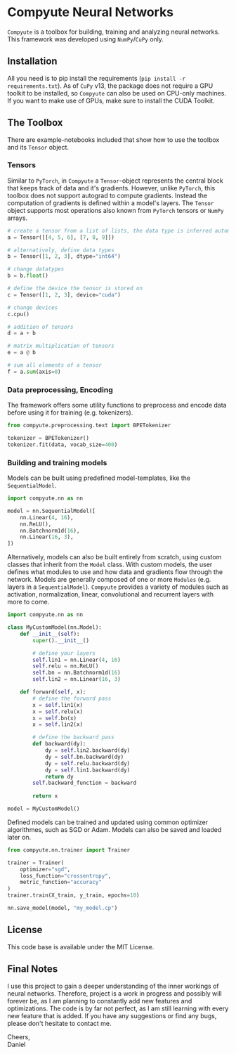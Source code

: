 # Compyute Neural Networks

`Compyute` is a toolbox for building, training and analyzing neural networks. This framework was developed using `NumPy`/`CuPy` only.

## Installation

All you need is to pip install the requirements (`pip install -r requirements.txt`). As of `CuPy` v13, the package does not require a GPU toolkit to be installed, so `Compyute` can also be used on CPU-only machines. If you want to make use of GPUs, make sure to install the CUDA Toolkit.

## The Toolbox

There are example-notebooks included that show how to use the toolbox and its `Tensor` object.

### Tensors
Similar to `PyTorch`, in `Compyute` a `Tensor`-object represents the central block that keeps track of data and it's gradients. However, unlike `PyTorch`, this toolbox does not support autograd to compute gradients. Instead the computation of gradients is defined within a model's layers. The `Tensor` object supports most operations also known from `PyTorch` tensors or `NumPy` arrays.

```python
# create a tensor from a list of lists, the data type is inferred automatically
a = Tensor([[4, 5, 6], [7, 8, 9]])

# alternatively, define data types
b = Tensor([1, 2, 3], dtype="int64")

# change datatypes
b = b.float()

# define the device the tensor is stored on
c = Tensor([1, 2, 3], device="cuda")

# change devices
c.cpu()

# addition of tensors
d = a + b

# matrix multiplication of tensors
e = a @ b

# sum all elements of a tensor
f = a.sum(axis=0)
```

### Data preprocessing, Encoding
The framework offers some utility functions to preprocess and encode data before using it for training (e.g. tokenizers).

```python
from compyute.preprocessing.text import BPETokenizer

tokenizer = BPETokenizer()
tokenizer.fit(data, vocab_size=400)
```

### Building and training models
Models can be built using predefined model-templates, like the `SequentialModel`.

```python
import compyute.nn as nn

model = nn.SequentialModel([
    nn.Linear(4, 16),
    nn.ReLU(),
    nn.Batchnorm1d(16),
    nn.Linear(16, 3),
])
```

Alternatively, models can also be built entirely from scratch, using custom classes that inherit from the `Model` class. With custom models, the user defines what modules to use and how data and gradients flow through the network. Models are generally composed of one or more `Modules` (e.g. layers in a `SequentialModel`). `Compyute` provides a variety of modules such as activation, normalization, linear, convolutional and recurrent layers with more to come. 

```python
import compyute.nn as nn

class MyCustomModel(nn.Model):
    def __init__(self):
        super().__init__()

        # define your layers
        self.lin1 = nn.Linear(4, 16)
        self.relu = nn.ReLU()
        self.bn = nn.Batchnorm1d(16)
        self.lin2 = nn.Linear(16, 3)

    def forward(self, x):
        # define the forward pass
        x = self.lin1(x)
        x = self.relu(x)
        x = self.bn(x)
        x = self.lin2(x)

        # define the backward pass
        def backward(dy):
            dy = self.lin2.backward(dy)
            dy = self.bn.backward(dy)
            dy = self.relu.backward(dy)
            dy = self.lin1.backward(dy)
            return dy
        self.backward_function = backward
        
        return x

model = MyCustomModel()
```

Defined models can be trained and updated using common optimizer algorithmes, such as SGD or Adam. Models can also be saved and loaded later on.

```python
from compyute.nn.trainer import Trainer

trainer = Trainer(
    optimizer="sgd",
    loss_function="crossentropy",
    metric_function="accuracy"
)
trainer.train(X_train, y_train, epochs=10)

nn.save_model(model, "my_model.cp")
```

## License
This code base is available under the MIT License.

## Final Notes
I use this project to gain a deeper understanding of the inner workings of neural networks. Therefore, project is a work in progress and possibly will forever be, as I am planning to constantly add new features and optimizations. The code is by far not perfect, as I am still learning with every new feature that is added. If you have any suggestions or find any bugs, please don't hesitate to contact me.

Cheers,<br>
Daniel
